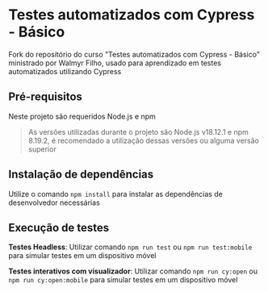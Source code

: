 # Testes automatizados com Cypress - Básico

Fork do repositório do curso "Testes automatizados com Cypress - Básico" ministrado por Walmyr Filho, usado para aprendizado em testes automatizados utilizando Cypress

## Pré-requisitos

Neste projeto são requeridos Node.js e npm 
>As versões utilizadas durante o projeto são Node.js v18.12.1 e npm 8.19.2, é recomendado a utilização dessas versões ou alguma versão superior 

## Instalação de dependências

Utilize o comando `npm install` para instalar as dependências de desenvolvedor necessárias

## Execução de testes

**Testes Headless**: Utilizar comando `npm run test` ou `npm run test:mobile` para simular testes em um dispositivo móvel

**Testes interativos com visualizador**: Utilizar comando `npm run cy:open` ou `npm run cy:open:mobile` para simular testes em um dispositivo móvel


